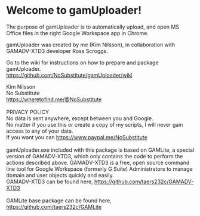 # Welcome to gamUploader!

The purpose of gamUploader is to automatically upload, and open MS Office files in the right Google Workspace app in Chrome.

gamUploader was created by me (Kim Nilsson), in collaboration with GAMADV-XTD3 developer Ross Scroggs.

Go to the wiki for instructions on how to prepare and package gamUploader.<br>
https://github.com/NoSubstitute/gamUploader/wiki

Kim Nilsson<br>
No Substitute<br>
https://wheretofind.me/@NoSubstitute<br>
<br>
PRIVACY POLICY<br>
No data is sent anywhere, except between you and Google.<br>
No matter if you use this or create a copy of my scripts, I will never gain access to any of your data.<br>
If you want you can https://www.paypal.me/NoSubstitute
<br><br>
gamUploader.exe included with this package is based on GAMLite, a special version of GAMADV-XTD3, which only contains the code to perform the actions described above. GAMADV-XTD3 is a free, open source command line tool for Google Workspace (formerly G Suite) Administrators to manage domain and user objects quickly and easily.<br>
GAMADV-XTD3 can be found here, https://github.com/taers232c/GAMADV-XTD3
<br><br>
GAMLite base package can be found here, https://github.com/taers232c/GAMLite
